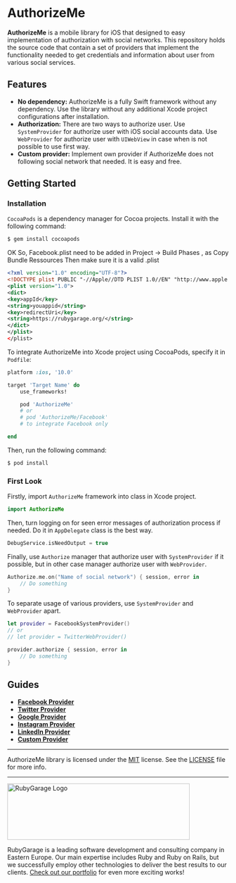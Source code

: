 # AuthorizeMe

**AuthorizeMe** is a mobile library for iOS that designed to easy implementation of authorization with social networks. This repository holds the source code that contain a set of providers that implement the functionality needed to get credentials and information about user from various social services.

## Features

* **No dependency:** AuthorizeMe is a fully Swift framework without any dependency. Use the library without any additional Xcode project configurations after installation.
* **Authorization:** There are two ways to authorize user. Use `SystemProvider` for authorize user with iOS social accounts data. Use `WebProvider` for authorize user with `UIWebView` in case when is not possible to use first way.
* **Custom provider:** Implement own provider if AuthorizeMe does not following social network that needed. It is easy and free.

## Getting Started

### Installation

`CocoaPods` is a dependency manager for Cocoa projects. Install it with the following command:

```bash
$ gem install cocoapods
```

OK So, Facebook.plist need to be added in Project -> Build Phases , as Copy Bundle Ressources
Then make sure it is a valid .plist
```xml
<?xml version="1.0" encoding="UTF-8"?>
<!DOCTYPE plist PUBLIC "-//Apple//DTD PLIST 1.0//EN" "http://www.apple.com/DTDs/PropertyList-1.0.dtd">
<plist version="1.0">
<dict>
<key>appId</key>
<string>youappid</string>
<key>redirectUri</key>
<string>https://rubygarage.org/</string>
</dict>
</plist>
</plist>
```

To integrate AuthorizeMe into Xcode project using CocoaPods, specify it in `Podfile`:

```ruby
platform :ios, '10.0'

target 'Target Name' do
    use_frameworks!

    pod 'AuthorizeMe'
    # or 
    # pod 'AuthorizeMe/Facebook'
    # to integrate Facebook only

end
```

Then, run the following command:

```bash
$ pod install
```

### First Look

Firstly, import `AuthorizeMe` framework into class in Xcode project.

````swift
import AuthorizeMe
````

Then, turn logging on for seen error messages of authorization process if needed. Do it in `AppDelegate` class is the best way.

````swift
DebugService.isNeedOutput = true
````

Finally, use `Authorize` manager that authorize user with `SystemProvider` if it possible, but in other case manager authorize user with `WebProvider`.

````swift
Authorize.me.on("Name of social network") { session, error in
    // Do something
}
````

To separate usage of various providers, use `SystemProvider` and `WebProvider` apart.

````swift
let provider = FacebookSystemProvider() 
// or 
// let provider = TwitterWebProvider()

provider.authorize { session, error in
    // Do something
}
````

## Guides

* **[Facebook Provider](https://github.com/rubygarage/authorize-me/wiki/Facebook-Provider)**
* **[Twitter Provider](https://github.com/rubygarage/authorize-me/wiki/Twitter-Provider)**
* **[Google Provider](https://github.com/rubygarage/authorize-me/wiki/Google-Provider)**
* **[Instagram Provider](https://github.com/rubygarage/authorize-me/wiki/Instagram-Provider)**
* **[LinkedIn Provider](https://github.com/rubygarage/authorize-me/wiki/LinkedIn-Provider)**
* **[Custom Provider](https://github.com/rubygarage/authorize-me/wiki/Custom-Provider)**
***
AuthorizeMe library is licensed under the [MIT](https://opensource.org/licenses/MIT) license. See the [LICENSE](https://github.com/rubygarage/authorize-me/blob/master/LICENSE) file for more info.
***
<a href="https://rubygarage.org/"><img src="https://rubygarage.s3.amazonaws.com/assets/assets/rg_color_logo_horizontal-919afc51a81d2e40cb6a0b43ee832e3fcd49669d06785156d2d16fd0d799f89e.png" alt="RubyGarage Logo" width="415" height="128"></a>

RubyGarage is a leading software development and consulting company in Eastern Europe. Our main expertise includes Ruby and Ruby on Rails, but we successfully employ other technologies to deliver the best results to our clients. [Check out our portfolio](https://rubygarage.org/portfolio) for even more exciting works!
